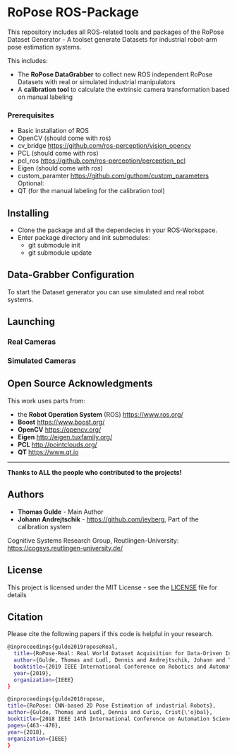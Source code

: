 # RoPose ROS-Package
This repository includes all ROS-related tools and packages of the RoPose Dataset Generator - A toolset generate Datasets for industrial robot-arm pose estimation systems.

This includes:
* The **RoPose DataGrabber** to collect new ROS independent RoPose Datasets with real or simulated industrial manipulators
* A **calibration tool** to calculate the extrinsic camera transformation based on manual labeling

### Prerequisites 
* Basic installation of ROS
* OpenCV (should come with ros)
* cv_bridge https://github.com/ros-perception/vision_opencv
* PCL (should come with ros)
* pcl_ros https://github.com/ros-perception/perception_pcl
* Eigen (should come with ros)
* custom_paramter https://github.com/guthom/custom_parameters
Optional:
* QT (for the manual labeling for the calibration tool)

## Installing
* Clone the package and all the dependecies in your ROS-Workspace.  
* Enter package directory and init submodules: 
  * git submodule init
  * git submodule update

## Data-Grabber Configuration
To start the Dataset generator you can use simulated and real robot systems.

## Launching

### Real Cameras

### Simulated Cameras

## Open Source Acknowledgments
This work uses parts from:
* the **Robot Operation System** (ROS) https://www.ros.org/
* **Boost** https://www.boost.org/
* **OpenCV** https://opencv.org/
* **Eigen** http://eigen.tuxfamily.org/
* **PCL** http://pointclouds.org/
* **QT** https://www.qt.io
* **

**Thanks to ALL the people who contributed to the projects!**

## Authors

* **Thomas Gulde** - Main Author
* **Johann Andrejtschik** - https://github.com/jeyberg, Part of the calibration system

Cognitive Systems Research Group, Reutlingen-University:
https://cogsys.reutlingen-university.de/

## License

This project is licensed under the MIT License - see the [LICENSE](LICENSE) file for details

## Citation
Please cite the following papers if this code is helpful in your research. 

```bash
@inproceedings{gulde2019roposeReal,
  title={RoPose-Real: Real World Dataset Acquisition for Data-Driven Industrial Robot Arm Pose Estimation},
  author={Gulde, Thomas and Ludl, Dennis and Andrejtschik, Johann and Thalji, Salma and Curio, Crist{\'o}bal},
  booktitle={2019 IEEE International Conference on Robotics and Automation (ICRA)},
  year={2019},
  organization={IEEE}
}

@inproceedings{gulde2018ropose,
title={RoPose: CNN-based 2D Pose Estimation of industrial Robots},
author={Gulde, Thomas and Ludl, Dennis and Curio, Crist{\'o}bal},
booktitle={2018 IEEE 14th International Conference on Automation Science and Engineering (CASE)},
pages={463--470},
year={2018},
organization={IEEE}
}
```

